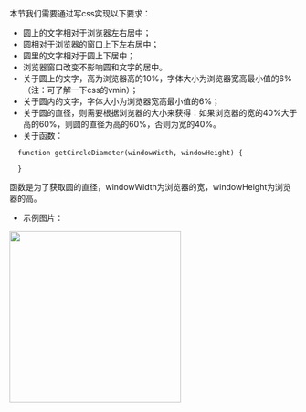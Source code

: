 本节我们需要通过写css实现以下要求：

- 圆上的文字相对于浏览器左右居中；
- 圆相对于浏览器的窗口上下左右居中；
- 圆里的文字相对于圆上下居中；
- 浏览器窗口改变不影响圆和文字的居中。
- 关于圆上的文字，高为浏览器高的10%，字体大小为浏览器宽高最小值的6%（注：可了解一下css的vmin）；
- 关于圆内的文字，字体大小为浏览器宽高最小值的6%；
- 关于圆的直径，则需要根据浏览器的大小来获得：如果浏览器的宽的40%大于高的60%，则圆的直径为高的60%，否则为宽的40%。
- 关于函数：


```
  function getCircleDiameter(windowWidth, windowHeight) {

  }
```


函数是为了获取圆的直径，windowWidth为浏览器的宽，windowHeight为浏览器的高。


- 示例图片：


<a href="http://7xi7zt.com1.z0.glb.clouddn.com/css_test_example.png" style="cursor: pointer"><img src="http://7xi7zt.com1.z0.glb.clouddn.com/css_test_example.png" style="width:300px;"></a>
